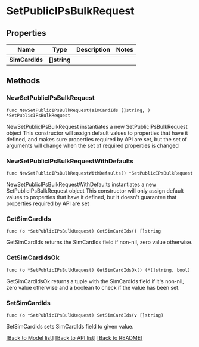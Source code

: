 # SetPublicIPsBulkRequest

## Properties

Name | Type | Description | Notes
------------ | ------------- | ------------- | -------------
**SimCardIds** | **[]string** |  | 

## Methods

### NewSetPublicIPsBulkRequest

`func NewSetPublicIPsBulkRequest(simCardIds []string, ) *SetPublicIPsBulkRequest`

NewSetPublicIPsBulkRequest instantiates a new SetPublicIPsBulkRequest object
This constructor will assign default values to properties that have it defined,
and makes sure properties required by API are set, but the set of arguments
will change when the set of required properties is changed

### NewSetPublicIPsBulkRequestWithDefaults

`func NewSetPublicIPsBulkRequestWithDefaults() *SetPublicIPsBulkRequest`

NewSetPublicIPsBulkRequestWithDefaults instantiates a new SetPublicIPsBulkRequest object
This constructor will only assign default values to properties that have it defined,
but it doesn't guarantee that properties required by API are set

### GetSimCardIds

`func (o *SetPublicIPsBulkRequest) GetSimCardIds() []string`

GetSimCardIds returns the SimCardIds field if non-nil, zero value otherwise.

### GetSimCardIdsOk

`func (o *SetPublicIPsBulkRequest) GetSimCardIdsOk() (*[]string, bool)`

GetSimCardIdsOk returns a tuple with the SimCardIds field if it's non-nil, zero value otherwise
and a boolean to check if the value has been set.

### SetSimCardIds

`func (o *SetPublicIPsBulkRequest) SetSimCardIds(v []string)`

SetSimCardIds sets SimCardIds field to given value.



[[Back to Model list]](../README.md#documentation-for-models) [[Back to API list]](../README.md#documentation-for-api-endpoints) [[Back to README]](../README.md)


